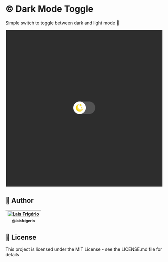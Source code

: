 # ©️ Dark Mode Toggle

Simple switch to toggle between dark and light mode 💚

<p align="center">
  <a><img src="./screenshot.gif" alt="Switch to toggle between dark and light mode" title="Switch to toggle between dark and light mode"></a>
</p>

## 👩 Author

| [<img src="https://avatars.githubusercontent.com/u/20709086?v=4" width="100px;" alt="Lais Frigério"/><br /><sub><b>@laisfrigerio</b></sub>](https://github.com/laisfrigerio)<br /> |
| :---: |


## 📄 License

This project is licensed under the MIT License - see the LICENSE.md file for details
